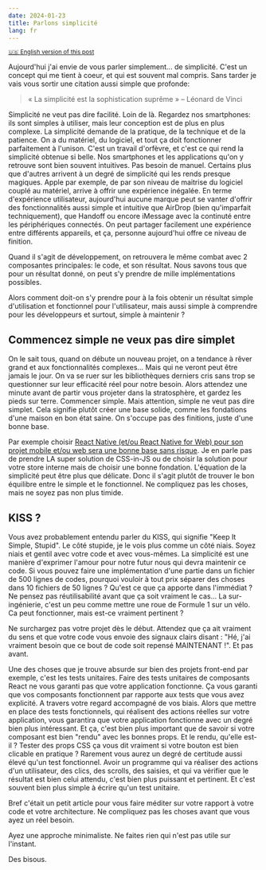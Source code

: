```yaml
---
date: 2024-01-23
title: Parlons simplicité
lang: fr
---
```


<small>[🇺🇸 English version of this post](/blog/about-simplicity/)</small>

Aujourd'hui j'ai envie de vous parler simplement... de simplicité. C'est un
concept qui me tient à coeur, et qui est souvent mal compris. Sans tarder je
vais vous sortir une citation aussi simple que profonde:

> « La simplicité est la sophistication suprême » – Léonard de Vinci

Simplicité ne veut pas dire facilité. Loin de là. Regardez nos smartphones: ils
sont simples à utiliser, mais leur conception est de plus en plus complexe. La
simplicité demande de la pratique, de la technique et de la patience. On a du
matériel, du logiciel, et tout ça doit fonctionner parfaitement à l'unison.
C'est un travail d'orfèvre, et c'est ce qui rend la simplicité obtenue si belle.
Nos smartphones et les applications qu'on y retrouve sont bien souvent
intuitives. Pas besoin de manuel. Certains plus que d'autres arrivent à un degré
de simplicité qui les rends presque magiques. Apple par exemple, de par son
niveau de maitrise du logiciel couplé au matériel, arrive à offrir une
expérience inégalée. En terme d'expérience utilisateur, aujourd'hui aucune
marque peut se vanter d'offrir des fonctionnalités aussi simple et intuitive que
AirDrop (bien qu'imparfait techniquement), que Handoff ou encore iMessage avec
la continuté entre les périphériques connectés. On peut partager facilement une
expérience entre différents appareils, et ça, personne aujourd'hui offre ce
niveau de finition.

Quand il s'agit de développement, on retrouvera le même combat avec 2
composantes principales: le code, et son résultat. Nous savons tous que pour un
résultat donné, on peut s'y prendre de mille implémentations possibles.

Alors comment doit-on s'y prendre pour à la fois obtenir un résultat simple
d'utilisation et fonctionnel pour l'utilisateur, mais aussi simple à comprendre
pour les développeurs et surtout, simple à maintenir ?

## Commencez simple ne veux pas dire simplet

On le sait tous, quand on débute un nouveau projet, on a tendance à rêver grand
et aux fonctionnalités complexes... Mais qui ne veront peut être jamais le jour.
On va se ruer sur les bibliothèques derniers cris sans trop se questionner sur
leur efficacité réel pour notre besoin. Alors attendez une minute avant de
partir vous projeter dans la stratosphère, et gardez les pieds sur terre.
Commencer simple. Mais attention, simple ne veut pas dire simplet. Cela signifie
plutôt créer une base solide, comme les fondations d'une maison en bon état
saine. On s'occupe pas des finitions, juste d'une bonne base.

Par exemple choisir
[React Native (et/ou React Native for Web) pour son projet mobile et/ou web sera une bonne base sans risque](/blog/pourquoi-vous-devriez-utiliser-react-native-pour-vos-applications-web/).
Je en parle pas de prendre LA super solution de CSS-in-JS ou de choisir la
solution pour votre store interne mais de choisir une bonne fondation.
L'équation de la simplicité peut être plus que délicate. Donc il s'agit plutôt
de trouver le bon équilibre entre le simple et le fonctionnel. Ne compliquez pas
les choses, mais ne soyez pas non plus timide.

## KISS ?

Vous avez probablement entendu parler du KISS, qui signifie "Keep It Simple,
Stupid". Le côté stupide, je le vois plus comme un côté niais. Soyez niais et
gentil avec votre code et avec vous-mêmes. La simplicité est une manière
d'exprimer l'amour pour notre futur nous qui devra maintenir ce code. Si vous
pouvez faire une implémentation d'une partie dans un fichier de 500 lignes de
codes, pourquoi vouloir à tout prix séparer des choses dans 10 fichiers de 50
lignes ? Qu'est ce que ça apporte dans l'immédiat ? Ne pensez pas
réutilisabilité avant que ça soit vraiment le cas... La sur-ingénierie, c'est un
peu comme mettre une roue de Formule 1 sur un vélo. Ca peut fonctionner, mais
est-ce vraiment pertinent ?

Ne surchargez pas votre projet dès le début. Attendez que ça ait vraiment du
sens et que votre code vous envoie des signaux clairs disant : "Hé, j'ai
vraiment besoin que ce bout de code soit repensé MAINTENANT !". Et pas avant.

Une des choses que je trouve absurde sur bien des projets front-end par exemple,
c'est les tests unitaires. Faire des tests unitaires de composants React ne vous
garanti pas que votre application fonctionne. Ça vous garanti que vos composants
fonctionnent par rapporte aux tests que vous avez explicité. A travers votre
regard accompagné de vos biais. Alors que mettre en place des tests
fonctionnels, qui réalisent des actions réelles sur votre application, vous
garantira que votre application fonctionne avec un degré bien plus intéressant.
Et ça, c'est bien plus important que de savoir si votre composant est bien
"rendu" avec les bonnes props. Et le rendu, qu'elle est-il ? Tester des props
CSS ça vous dit vraiment si votre bouton est bien clicable en pratique ?
Rarement vous aurez un degré de certitude aussi élevé qu'un test fonctionnel.
Avoir un programme qui va réaliser des actions d'un utilisateur, des clics, des
scrolls, des saisies, et qui va vérifier que le résultat est bien celui attendu,
c'est bien plus puissant et pertinent. Et c'est souvent bien plus simple à
écrire qu'un test unitaire.

Bref c'était un petit article pour vous faire méditer sur votre rapport à votre
code et votre architecture. Ne compliquez pas les choses avant que vous ayez un
réel besoin.

Ayez une approche minimaliste. Ne faites rien qui n'est pas utile sur l'instant.

Des bisous.
